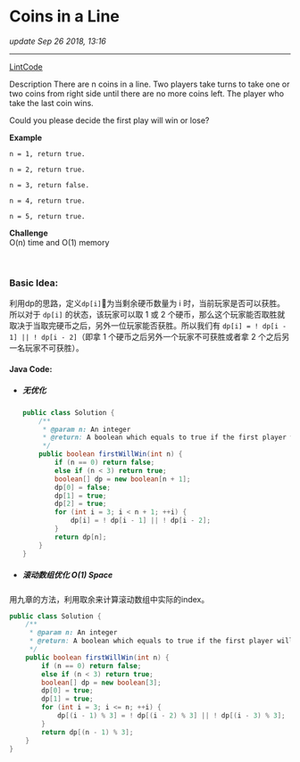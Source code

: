 # Coins in a Line
_update Sep 26 2018, 13:16_

---
[LintCode](https://www.lintcode.com/problem/coins-in-a-line/description)

Description
There are n coins in a line. Two players take turns to take one or two coins from right side until there are no more coins left. The player who take the last coin wins.

Could you please decide the first play will win or lose?

**Example**

    n = 1, return true.

    n = 2, return true.

    n = 3, return false.

    n = 4, return true.

    n = 5, return true.

**Challenge**  
O(n) time and O(1) memory

<br/>

### Basic Idea:
利用dp的思路，定义`dp[i]`为当剩余硬币数量为 i 时，当前玩家是否可以获胜。所以对于 `dp[i]` 的状态，该玩家可以取 1 或 2 个硬币，那么这个玩家能否取胜就取决于当取完硬币之后，另外一位玩家能否获胜。所以我们有 `dp[i] = ! dp[i - 1] || ! dp[i - 2]`（即拿 1 个硬币之后另外一个玩家不可获胜或者拿 2 个之后另一名玩家不可获胜）。

#### Java Code:
* ##### 无优化
  ```java
  public class Solution {
      /**
       * @param n: An integer
       * @return: A boolean which equals to true if the first player will win
       */
      public boolean firstWillWin(int n) {
          if (n == 0) return false;
          else if (n < 3) return true;
          boolean[] dp = new boolean[n + 1];
          dp[0] = false;
          dp[1] = true;
          dp[2] = true;
          for (int i = 3; i < n + 1; ++i) {
              dp[i] = ! dp[i - 1] || ! dp[i - 2];
          }
          return dp[n];
      }
  }
  ```
* ##### 滚动数组优化 O(1) Space
用九章的方法，利用取余来计算滚动数组中实际的index。
  ```java
  public class Solution {
      /**
       * @param n: An integer
       * @return: A boolean which equals to true if the first player will win
       */
      public boolean firstWillWin(int n) {
          if (n == 0) return false;
          else if (n < 3) return true;
          boolean[] dp = new boolean[3];
          dp[0] = true;
          dp[1] = true;
          for (int i = 3; i <= n; ++i) {
              dp[(i - 1) % 3] = ! dp[(i - 2) % 3] || ! dp[(i - 3) % 3];
          }
          return dp[(n - 1) % 3];
      }
  }
  ```
